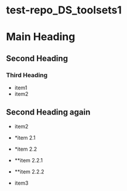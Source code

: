 test-repo_DS_toolsets1
======================

# Main Heading
## Second Heading
### Third Heading
* item1
* item2

## Second Heading again
* item2
* *item 2.1
* *item 2.2

* **item 2.2.1
* **item 2.2.2
* item3
